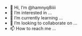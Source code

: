 - 👋 Hi, I’m @hamnyq8iiii
- 👀 I’m interested in ...
- 🌱 I’m currently learning ...
- 💞️ I’m looking to collaborate on ...
- 📫 How to reach me ...

<!---
hamnyq8iiii/hamnyq8iiii is a ✨ special ✨ repository because its `
README.md` (this file) appears on your GitHub profile.
You can click the Preview link to take a look at your changes.
--->
